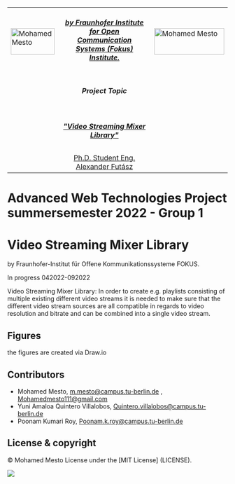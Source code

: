 <table border=0>
<tr border=0>
<td> <img align="left"  alt="Mohamed Mesto" width="100px" height='60px' src="https://www.ods.tu-berlin.de/fileadmin/Aperto_design/img/logo_01.gif"/> </td>
  <td align="center"> <h5><a href="https://www.fokus.fraunhofer.de/en">by Fraunhofer Institute for Open Communication Systems (Fokus) Institute.</a></h5> </td>
  <td>  <img align="right"  alt="Mohamed Mesto" width="160px" height='60px' src="https://www.fokus.fraunhofer.de/assets/logo-860812875da0f0aa4d5ea48e795aac93b09affdb637eae121b367da604de8737.png"/></td>
</tr>
<tr border=0>
<td> </td><td  align="center"> <h5> Project Topic </h5> </td><td> </td>
</tr>
<tr border=0>
<td> </td><td> </td><td> </td>
</tr>
  <tr>
    <td> </td>
<td align="center"><h5><a href="https://github.com/fraunhoferfokus">"Video Streaming Mixer Library"</a></h5></td>
    <td> </td>
</tr>
  <tr>
    <td> </td>  <td align="center"><a href='https://www.linkedin.com/in/alexander-futasz/'> Ph.D. Student Eng. Alexander Futász</a></td>
    <td> </td>
</tr>
</table>

# Advanced Web Technologies Project summersemester 2022 - Group 1
# Video Streaming Mixer Library
by Fraunhofer-Institut für Offene Kommunikationssysteme FOKUS.

In progress 042022-092022


Video Streaming Mixer Library: In order to create e.g. playlists consisting of multiple existing different video streams it is needed to make sure that the different video stream sources are all compatible in regards to video resolution and bitrate and can be combined into a single video stream.

## Figures
the figures are created via Draw.io

## Contributors
- Mohamed Mesto, m.mesto@campus.tu-berlin.de  , Mohamedmesto111@gmail.com
- Yuni Amaloa Quintero Villalobos, Quintero.villalobos@campus.tu-berlin.de
- Poonam Kumari Roy, Poonam.k.roy@campus.tu-berlin.de

## License & copyright
© Mohamed Mesto
License under the [MIT License] (LICENSE).

![](IIOT5GSeminar.jpg)

